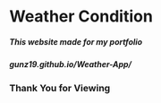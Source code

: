 <h1>Weather Condition</h1>
<h5>This website made for my portfolio</h5>
<h5> gunz19.github.io/Weather-App/ </h5>
<h3>Thank You for Viewing</h3>
